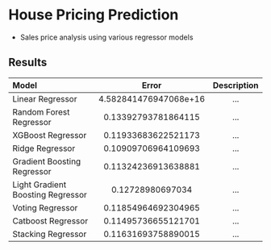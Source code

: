 # House Pricing Prediction
 - Sales price analysis using various regressor models

## Results

| Model | Error | Description |
| :--- | :---: | :---: |
| Linear Regressor | 4.582841476947068e+16 | ... |
| Random Forest Regressor | 0.13392793781864115 | ... |
| XGBoost Regressor | 0.11933683622521173 | ... |
| Ridge Regressor | 0.10909706964109693 | ... |
| Gradient Boosting Regressor | 0.11324236913638881 | ... |
| Light Gradient Boosting Regressor | 0.12728980697034 | ... |
| Voting Regressor | 0.11854964692304965 | ... |
| Catboost Regressor | 0.11495736655121701 | ... |
| Stacking Regressor | 0.11631693758890015 | ... |